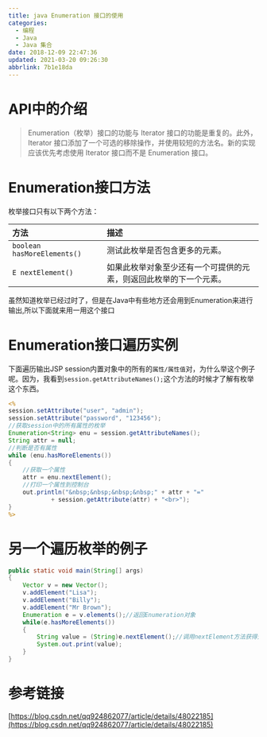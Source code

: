 ```yaml
---
title: java Enumeration 接口的使用
categories: 
  - 编程
  - Java
  - Java 集合
date: 2018-12-09 22:47:36
updated: 2021-03-20 09:26:30
abbrlink: 7b1e18da
---
```


# API中的介绍
> Enumeration（枚举）接口的功能与 Iterator 接口的功能是重复的。此外，Iterator 接口添加了一个可选的移除操作，并使用较短的方法名。新的实现应该优先考虑使用 Iterator 接口而不是 Enumeration 接口。 

# Enumeration接口方法
枚举接口只有以下两个方法：

|方法|描述|
|:-|:-|
|`boolean hasMoreElements()`|测试此枚举是否包含更多的元素。 |
|`E nextElement()`|如果此枚举对象至少还有一个可提供的元素，则返回此枚举的下一个元素。 |

虽然知道枚举已经过时了，但是在Java中有些地方还会用到Enumeration来进行输出,所以下面就来用一用这个接口
# Enumeration接口遍历实例
下面遍历输出JSP session内置对象中的所有的`属性/属性值`对，为什么举这个例子呢。因为，我看到`session.getAttributeNames();`这个方法的时候才了解有枚举这个东西。
```jsp
<%
session.setAttribute("user", "admin");
session.setAttribute("password", "123456");
//获取session中的所有属性的枚举
Enumeration<String> enu = session.getAttributeNames();
String attr = null;
//判断是否有属性
while (enu.hasMoreElements())
{
    //获取一个属性
    attr = enu.nextElement();
    //打印一个属性到控制台
    out.println("&nbsp;&nbsp;&nbsp;&nbsp;" + attr + "="
            + session.getAttribute(attr) + "<br>");
}
%>
```
# 另一个遍历枚举的例子
```java
public static void main(String[] args)
{
    Vector v = new Vector();
    v.addElement("Lisa");
    v.addElement("Billy");
    v.addElement("Mr Brown");
    Enumeration e = v.elements();//返回Enumeration对象
    while(e.hasMoreElements())
    {
        String value = (String)e.nextElement();//调用nextElement方法获得元素
        System.out.print(value);
    }
}
```
# 参考链接
[https://blog.csdn.net/qq924862077/article/details/48022185](https://blog.csdn.net/qq924862077/article/details/48022185)
